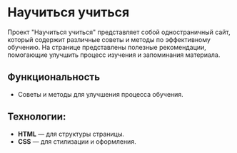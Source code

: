 # Научиться учиться

Проект "Научиться учиться" представляет собой одностраничный сайт, который содержит различные советы и методы по эффективному обучению. На странице представлены полезные рекомендации, помогающие улучшить процесс изучения и запоминания материала.

## Функциональность

- Советы и методы для улучшения процесса обучения.

## Технологии:

- **HTML** — для структуры страницы.
- **CSS** — для стилизации и оформления.
